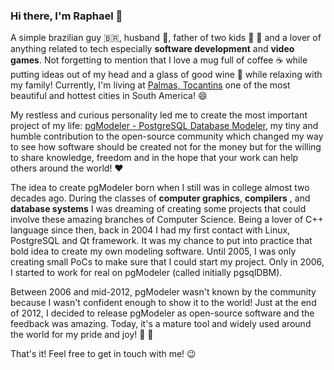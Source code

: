 ### Hi there, I'm Raphael 👋

<!--
**rkhaotix/rkhaotix** is a ✨ _special_ ✨ repository because its `README.md` (this file) appears on your GitHub profile.

Here are some ideas to get you started:

- 🔭 I’m currently working on ...
- 🌱 I’m currently learning ...
- 👯 I’m looking to collaborate on ...
- 🤔 I’m looking for help with ...
- 💬 Ask me about ...
- 📫 How to reach me: ...
- 😄 Pronouns: ...
- ⚡ Fun fact: ...
-->

A simple brazilian guy :brazil:, husband :couple:, father of two kids :girl: :boy: and a lover of anything related to tech especially **software development** and **video games**. Not forgetting to mention that I love a mug full of coffee :coffee: while putting ideas out of my head and a glass of good wine :wine_glass: while relaxing with my family! Currently, I'm living at [Palmas, Tocantins](https://www.google.com.br/maps/place/Palmas,+TO/@-10.2600522,-48.4172749,12z/data=!3m1!4b1!4m5!3m4!1s0x933b3439911f1257:0x93b8070d05c818f!8m2!3d-10.249091!4d-48.3242858) one of the most beautiful and hottest cities in South America! :smile: 

My restless and curious personality led me to create the most important project of my life: [pgModeler - PostgreSQL Database Modeler](https://pgmodeler.io), my tiny and humble contribution to the open-source community which changed my way to see how software should be created not for the money but for the willing to share knowledge, freedom and in the hope that your work can help others around the world! :heart:

The idea to create pgModeler born when I still was in college almost two decades ago. During the classes of **computer graphics**, **compilers**
, and **database systems** I was dreaming of creating some projects that could involve these amazing branches of Computer Science. Being a lover of C++ language since then, back in 2004 I had my first contact with Linux, PostgreSQL and Qt framework. It was my chance to put into practice that bold idea to create my own modeling software. Until 2005, I was only creating small PoCs to make sure that I could start my project. Only in 2006, I started to work for real on pgModeler (called initially pgsqlDBM). 

Between 2006 and mid-2012, pgModeler wasn't known by the community because I wasn't confident enough to show it to the world!  Just at the end of 2012, I decided to release pgModeler as open-source software and the feedback was amazing. Today, it's a mature tool and widely used around the world for my pride and joy! :tada: :confetti_ball: 

That's it! Feel free to get in touch with me! :wink:
